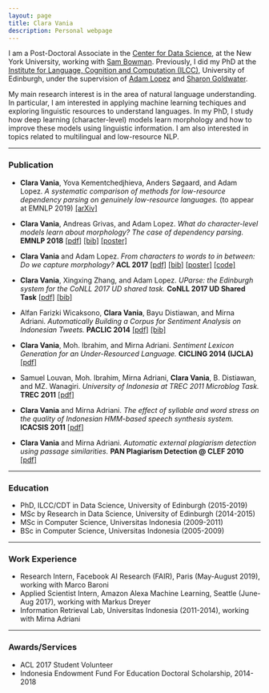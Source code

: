```yaml
---
layout: page
title: Clara Vania
description: Personal webpage
---
```


I am a Post-Doctoral Associate in the [Center for Data Science](https://cds.nyu.edu), at the New York University, working with [Sam Bowman](https://www.nyu.edu/projects/bowman). Previously, I did my PhD at the [Institute for Language, Cognition and Computation (ILCC)](http://web.inf.ed.ac.uk/ilcc), University of Edinburgh, under the supervision of [Adam Lopez](http://alopez.github.io/) and [Sharon Goldwater](http://homepages.inf.ed.ac.uk/sgwater/). 

My main research interest is in the area of natural language understanding. In particular, I am interested in applying machine learning techiques and exploring linguistic resources to understand languages. In my PhD, I study how deep learning (character-level) models learn morphology and how to improve these models using linguistic information. I am also interested in topics related to multilingual and low-resource NLP.

---

### Publication

- __Clara Vania__, Yova Kementchedjhieva, Anders Søgaard, and Adam Lopez. *A systematic comparison of methods for low-resource dependency parsing on genuinely low-resource languages.*  (to appear at EMNLP 2019) [[arXiv]](https://arxiv.org/pdf/1909.02857.pdf) 

- __Clara Vania__, Andreas Grivas, and Adam Lopez. *What do character-level models learn about morphology? The case of dependency parsing.*  __EMNLP 2018__ [[pdf]](http://aclweb.org/anthology/D18-1278) [[bib]](https://aclanthology.coli.uni-saarland.de/papers/D18-1278/d18-1278.bib) [[poster]](assets/EMNLP2018poster.pdf)

- __Clara Vania__ and Adam Lopez. *From characters to words to in between: Do we capture morphology?* __ACL 2017__ [[pdf]](http://www.aclweb.org/anthology/P17-1184) [[bib]](https://aclanthology.coli.uni-saarland.de/papers/P17-1184/p17-1184.bib) [[poster]](http://anthology.aclweb.org/attachments/P/P17/P17-1184.Poster.pdf) [[code]](https://github.com/claravania/subword-lstm-lm)

- __Clara Vania__, Xingxing Zhang, and Adam Lopez. *UParse: the Edinburgh system for the CoNLL 2017 UD shared task.* __CoNLL 2017 UD Shared Task__ [[pdf]](http://universaldependencies.org/conll17/proceedings/pdf/K17-3010.pdf) [[bib]](http://universaldependencies.org/conll17/proceedings/bib/K17-3010.bib) 

- Alfan Farizki Wicaksono, __Clara Vania__, Bayu Distiawan, and Mirna Adriani. *Automatically Building a Corpus for Sentiment Analysis on Indonesian Tweets.* __PACLIC 2014__ [[pdf]](http://www.aclweb.org/anthology/Y/Y14/Y14-1024.pdf) [[bib]](http://www.aclweb.org/anthology/Y/Y14/Y14-1024.bib)

- __Clara Vania__, Moh. Ibrahim, and Mirna Adriani. *Sentiment Lexicon Generation for an Under-Resourced Language.* __CICLING 2014 (IJCLA)__ [[pdf]](http://www.gelbukh.com/ijcla/2014-1/IJCLA-2014-1-Complete.pdf#page=59)

- Samuel Louvan, Moh. Ibrahim, Mirna Adriani, __Clara Vania__, B. Distiawan, and MZ. Wanagiri. *University of Indonesia at TREC 2011 Microblog Task.* __TREC 2011__ [[pdf]](http://trec.nist.gov/pubs/trec20/papers/FASILKOM.microblog.update.pdf)

- __Clara Vania__ and Mirna Adriani. *The effect of syllable and word stress on the quality of Indonesian HMM-based speech synthesis system.* __ICACSIS 2011__ [[pdf]](http://ieeexplore.ieee.org/abstract/document/6140797/)

- __Clara Vania__ and Mirna Adriani. *Automatic external plagiarism detection using passage similarities.* __PAN Plagiarism Detection @ CLEF 2010__ [[pdf]](http://ceur-ws.org/Vol-1176/CLEF2010wn-PAN-VaniaEt2010.pdf)

---

### Education

- PhD, ILCC/CDT in Data Science, University of Edinburgh (2015-2019)
- MSc by Research in Data Science, University of Edinburgh (2014-2015)
- MSc in Computer Science, Universitas Indonesia (2009-2011)
- BSc in Computer Science, Universitas Indonesia (2005-2009)

---

### Work Experience
- Research Intern, Facebook AI Research (FAIR), Paris (May-August 2019), working with Marco Baroni
- Applied Scientist Intern, Amazon Alexa Machine Learning, Seattle (June-Aug 2017), working with Markus Dreyer
- Information Retrieval Lab, Universitas Indonesia (2011-2014), working with Mirna Adriani

---

### Awards/Services
- ACL 2017 Student Volunteer
- Indonesia Endowment Fund For Education Doctoral Scholarship, 2014-2018








